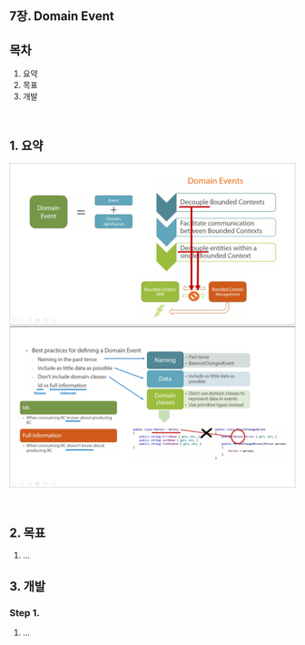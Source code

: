 ## 7장. Domain Event

## 목차
1. 요약
1. 목표
1. 개발

<br/>

## 1. 요약
![](./Ch07_Summary1.png)
![](./Ch07_Summary2.png)

<br/>

## 2. 목표
1. ...

## 3. 개발

### Step 1. 
1. ...


